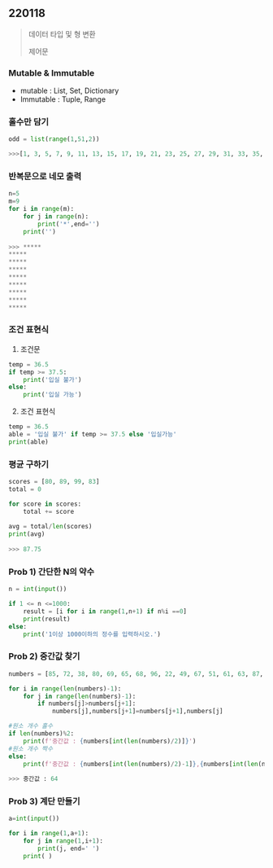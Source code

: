 ## 220118

> 데이터 타입 및 형 변환
>
> 제어문



### Mutable & Immutable

- mutable : List, Set, Dictionary
- Immutable : Tuple, Range



### 홀수만 담기

```python
odd = list(range(1,51,2))

>>>[1, 3, 5, 7, 9, 11, 13, 15, 17, 19, 21, 23, 25, 27, 29, 31, 33, 35, 37, 39, 41, 43, 45, 47, 49]
```



### 반복문으로 네모 출력

```python
n=5
m=9
for i in range(m):
    for j in range(n):
        print('*',end='')
    print('')
    
>>> *****
*****
*****
*****
*****
*****
*****
*****
*****
```



### 조건 표현식

1. 조건문

```python
temp = 36.5
if temp >= 37.5:
    print('입실 불가')
else:
    print('입실 가능')
```

2. 조건 표현식

```python
temp = 36.5
able = '입실 불가' if temp >= 37.5 else '입실가능'
print(able)
```



### 평균 구하기

```python
scores = [80, 89, 99, 83]
total = 0

for score in scores:
    total += score
    
avg = total/len(scores)
print(avg)
    
>>> 87.75
```



### Prob 1) 간단한 N의 약수

```python
n = int(input())

if 1 <= n <=1000:
    result = [i for i in range(1,n+1) if n%i ==0]
    print(result)
else:
    print('1이상 1000이하의 정수를 입력하시오.')
```



### Prob 2) 중간값 찾기

```python
numbers = [85, 72, 38, 80, 69, 65, 68, 96, 22, 49, 67, 51, 61, 63, 87, 66, 24, 80, 83, 71, 60, 64, 52, 90, 60, 49, 31, 23, 99, 94, 11, 25, 24]

for i in range(len(numbers)-1):
    for j in range(len(numbers)-1):
        if numbers[j]>numbers[j+1]:
            numbers[j],numbers[j+1]=numbers[j+1],numbers[j]

#원소 개수 홀수
if len(numbers)%2: 
    print(f'중간값 : {numbers[int(len(numbers)/2)]}')
#원소 개수 짝수
else:
    print(f'중간값 : {numbers[int(len(numbers)/2)-1]},{numbers[int(len(numbers)/2)]}')
    
>>> 중간값 : 64
```



### Prob 3) 계단 만들기

```python
a=int(input())

for i in range(1,a+1):
    for j in range(1,i+1):
        print(j, end=' ')
    print( )
```





